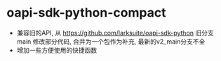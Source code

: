# oapi-sdk-python-compact

- 兼容旧的API, 从 https://github.com/larksuite/oapi-sdk-python 旧分支 main 修改部分代码, 合并为一个包作为补充, 最新的v2_main分支不全
- 增加一些方便使用的快捷函数
